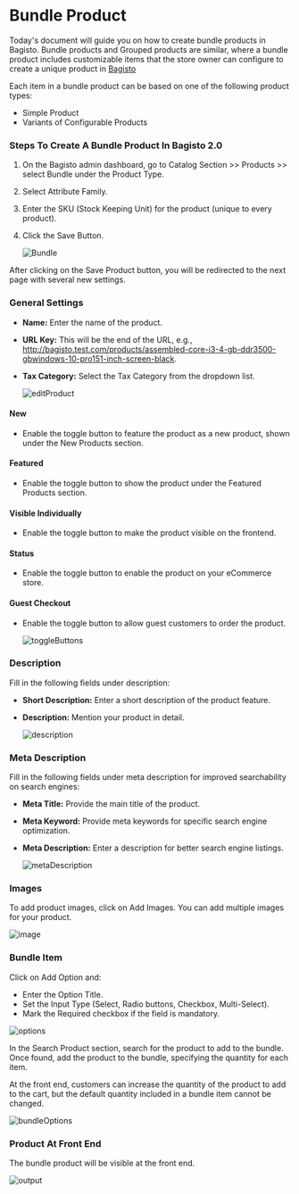 # Bundle Product

Today's document will guide you on how to create bundle products in Bagisto. Bundle products and Grouped products are similar, where a bundle product includes customizable items that the store owner can configure to create a unique product in [Bagisto](https://bagisto.com/en/)

Each item in a bundle product can be based on one of the following product types:

- Simple Product
- Variants of Configurable Products

### Steps To Create A Bundle Product In Bagisto 2.0

1. On the Bagisto admin dashboard, go to Catalog Section >> Products >> select Bundle under the Product Type.
2. Select Attribute Family.
3. Enter the SKU (Stock Keeping Unit) for the product (unique to every product).
4. Click the Save Button.

    ![Bundle](../../assets/2.x/images/bundle-product/bundle.png)

After clicking on the Save Product button, you will be redirected to the next page with several new settings.

### General Settings

- **Name:** Enter the name of the product.
- **URL Key:** This will be the end of the URL, e.g., http://bagisto.test.com/products/assembled-core-i3-4-gb-ddr3500-gbwindows-10-pro151-inch-screen-black.
- **Tax Category:** Select the Tax Category from the dropdown list.

    ![editProduct](../../assets/2.x/images/bundle-product/editProduct.png)

#### New

- Enable the toggle button to feature the product as a new product, shown under the New Products section.

#### Featured

- Enable the toggle button to show the product under the Featured Products section.

#### Visible Individually

- Enable the toggle button to make the product visible on the frontend.

#### Status

- Enable the toggle button to enable the product on your eCommerce store.

#### Guest Checkout

- Enable the toggle button to allow guest customers to order the product.

    ![toggleButtons](../../assets/2.x/images/bundle-product/toggleButtons.png)

### Description

Fill in the following fields under description:

- **Short Description:** Enter a short description of the product feature.
- **Description:** Mention your product in detail.

    ![description](../../assets/2.x/images/bundle-product/description.png)

### Meta Description

Fill in the following fields under meta description for improved searchability on search engines:

- **Meta Title:** Provide the main title of the product.
- **Meta Keyword:** Provide meta keywords for specific search engine optimization.
- **Meta Description:** Enter a description for better search engine listings.

    ![metaDescription](../../assets/2.x/images/bundle-product/metaDescription.png)

### Images

To add product images, click on Add Images. You can add multiple images for your product.

![image](../../assets/2.x/images/bundle-product/image.png)

### Bundle Item

Click on Add Option and:

- Enter the Option Title.
- Set the Input Type (Select, Radio buttons, Checkbox, Multi-Select).
- Mark the Required checkbox if the field is mandatory.

![options](../../assets/2.x/images/bundle-product/options.png)

In the Search Product section, search for the product to add to the bundle. Once found, add the product to the bundle, specifying the quantity for each item.

At the front end, customers can increase the quantity of the product to add to the cart, but the default quantity included in a bundle item cannot be changed.

![bundleOptions](../../assets/2.x/images/bundle-product/bundleOptions.png)

### Product At Front End

The bundle product will be visible at the front end.

![output](../../assets/2.x/images/bundle-product/output.png)
